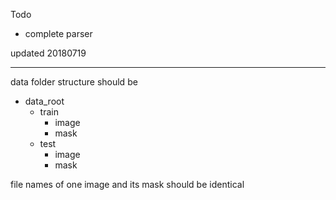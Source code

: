 Todo
* complete parser


updated 20180719

---

data folder structure should be
 * data_root
   * train
     * image
     * mask
   * test
     * image
     * mask

file names of one image and its mask should be identical

